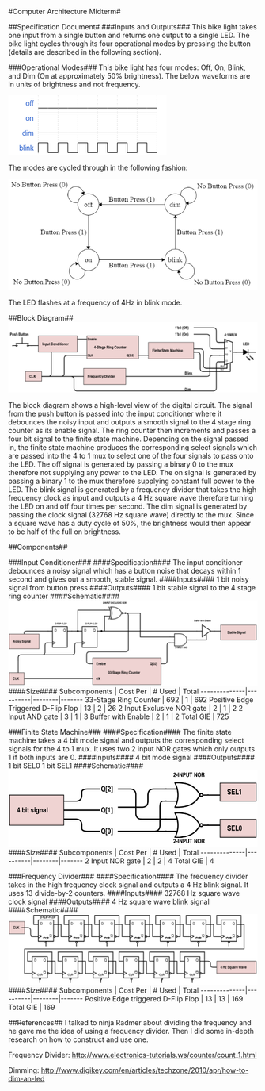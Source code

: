 #Computer Architecture Midterm#

##Specification Document#
###Inputs and Outputs###
This bike light takes one input from a single button and returns one output to a single LED. The bike light cycles through its four operational modes by pressing the button (details are described in the following section).

###Operational Modes###
This bike light has four modes: Off, On, Blink, and Dim (On at approximately 50% brightness). The below waveforms are in units of brightness and not frequency.

![four modes: Off, On, Blinking, and Dim](https://github.com/SelinaWang/CompArchFA15/blob/master/Midterm/Images/waveforms.png)

The modes are cycled through in the following fashion:

![Cycling through the four modes](https://github.com/SelinaWang/CompArchFA15/blob/master/Midterm/Images/FSM.PNG)

The LED flashes at a frequency of 4Hz in blink mode.

##Block Diagram##
![Block Diagram](https://github.com/SelinaWang/CompArchFA15/blob/master/Midterm/Images/BlockDiagram.PNG)

The block diagram shows a high-level view of the digital circuit. The signal from the push button is passed into the input conditioner where it debounces the noisy input and outputs a smooth signal to the 4 stage ring counter as its enable signal. The ring counter then increments and passes a four bit signal to the finite state machine. Depending on the signal passed in, the finite state machine produces the corresponding select signals which are passed into the 4 to 1 mux to select one of the four signals to pass onto the LED. The off signal is generated by passing a binary 0 to the mux therefore not supplying any power to the LED. The on signal is generated by passing a binary 1 to the mux therefore supplying constant full power to the LED. The blink signal is generated by a frequency divider that takes the high frequency clock as input and outputs a 4 Hz square wave therefore turning the LED on and off four times per second. The dim signal is generated by passing the clock signal (32768 Hz square wave) directly to the mux. Since a square wave has a duty cycle of 50%, the brightness would then appear to be half of the full on brightness.

##Components##

###Input Conditioner###
####Specification####
The input conditioner debounces a noisy signal which has a button noise that decays within 1 second and gives out a smooth, stable signal.
####Inputs####
1 bit noisy signal from button press
####Outputs####
1 bit stable signal to the 4 stage ring counter
####Schematic####
![Input Conditioner](https://github.com/SelinaWang/CompArchFA15/blob/master/Midterm/Images/InputConditioner.png)
####Size####
Subcomponents | Cost Per | # Used | Total
--------------|----------|--------|-------
33-Stage Ring Counter | 692 | 1 | 692
Positive Edge Triggered D-Flip Flop | 13 | 2 | 26
2 Input Exclusive NOR gate | 2 | 1 | 2
2 Input AND gate | 3 | 1 | 3
Buffer with Enable | 2 | 1 | 2
Total GIE | 725


###Finite State Machine###
####Specification####
The finite state machine takes a 4 bit mode signal and outputs the corresponding select signals for the 4 to 1 mux. It uses two 2 input NOR gates which only outputs 1 if both inputs are 0.
####Inputs####
4 bit mode signal
####Outputs####
1 bit SEL0
1 bit SEL1
####Schematic####
![Finite State Machine](https://github.com/SelinaWang/CompArchFA15/blob/master/Midterm/Images/FSMSchematic.png)
####Size####
Subcomponents | Cost Per | # Used | Total
--------------|----------|--------|-------
2 Input NOR gate | 2 | 2 | 4
Total GIE | 4

###Frequency Divider###
####Specification####
The frequency divider takes in the high frequency clock signal and outputs a 4 Hz blink signal. It uses 13 divide-by-2 counters.
####Inputs####
32768 Hz square wave clock signal
####Outputs####
4 Hz square wave blink signal
####Schematic####
![Frequency Divider](https://github.com/SelinaWang/CompArchFA15/blob/master/Midterm/Images/FrequencyDivider.png)
####Size####
Subcomponents | Cost Per | # Used | Total
--------------|----------|--------|-------
Positive Edge triggered D-Flip Flop | 13 | 13 | 169
Total GIE  | 169


##References##
I talked to ninja Radmer about dividing the frequency and he gave me the idea of using a frequency divider. Then I did some in-depth research on how to construct and use one.

Frequency Divider: http://www.electronics-tutorials.ws/counter/count_1.html

Dimming: http://www.digikey.com/en/articles/techzone/2010/apr/how-to-dim-an-led
